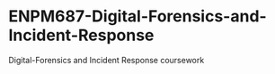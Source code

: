 # ENPM687-Digital-Forensics-and-Incident-Response
Digital-Forensics and Incident Response coursework
